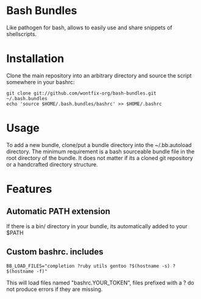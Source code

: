 # Bash Bundles

Like pathogen for bash, allows to easily use and share snippets of shellscripts.

# Installation

Clone the main repository into an arbitrary directory and source the script somewhere in your bashrc:

    git clone git://github.com/wontfix-org/bash-bundles.git ~/.bash.bundles
    echo 'source $HOME/.bash.bundles/bashrc' >> $HOME/.bashrc

# Usage

To add a new bundle, clone/put a bundle directory into the ~/.bb.autoload directory. The minimum requirement is a bash sourceable bundle file in the root directory of the bundle. It does not matter if its a cloned git repository or a handcrafted directory structure.

# Features

## Automatic PATH extension

If there is a bin/ directory in your bundle, its automatically added to your $PATH

## Custom bashrc.<topic> includes

	BB_LOAD_FILES="completion ?ruby utils gentoo ?$(hostname -s) ?$(hostname -f)"

This will load files named "bashrc.YOUR_TOKEN", files prefixed with a ? do not produce errors if they are missing.
